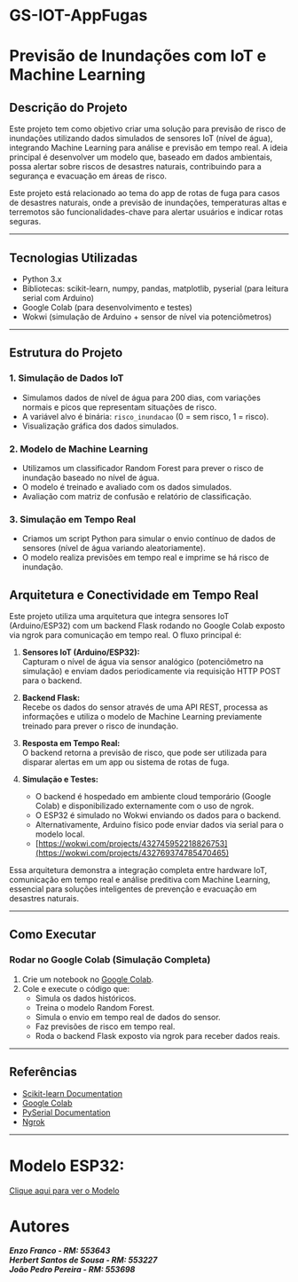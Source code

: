 # GS-IOT-AppFugas

# Previsão de Inundações com IoT e Machine Learning

## Descrição do Projeto

Este projeto tem como objetivo criar uma solução para previsão de risco de inundações utilizando dados simulados de sensores IoT (nível de água), integrando Machine Learning para análise e previsão em tempo real. A ideia principal é desenvolver um modelo que, baseado em dados ambientais, possa alertar sobre riscos de desastres naturais, contribuindo para a segurança e evacuação em áreas de risco.

Este projeto está relacionado ao tema do app de rotas de fuga para casos de desastres naturais, onde a previsão de inundações, temperaturas altas e terremotos são funcionalidades-chave para alertar usuários e indicar rotas seguras.

---

## Tecnologias Utilizadas

- Python 3.x
- Bibliotecas: scikit-learn, numpy, pandas, matplotlib, pyserial (para leitura serial com Arduino)
- Google Colab (para desenvolvimento e testes)
- Wokwi (simulação de Arduino + sensor de nível via potenciômetros)

---

## Estrutura do Projeto

### 1. Simulação de Dados IoT

- Simulamos dados de nível de água para 200 dias, com variações normais e picos que representam situações de risco.
- A variável alvo é binária: `risco_inundacao` (0 = sem risco, 1 = risco).
- Visualização gráfica dos dados simulados.

### 2. Modelo de Machine Learning

- Utilizamos um classificador Random Forest para prever o risco de inundação baseado no nível de água.
- O modelo é treinado e avaliado com os dados simulados.
- Avaliação com matriz de confusão e relatório de classificação.

### 3. Simulação em Tempo Real

- Criamos um script Python para simular o envio contínuo de dados de sensores (nível de água variando aleatoriamente).
- O modelo realiza previsões em tempo real e imprime se há risco de inundação.

## Arquitetura e Conectividade em Tempo Real

Este projeto utiliza uma arquitetura que integra sensores IoT (Arduino/ESP32) com um backend Flask rodando no Google Colab exposto via ngrok para comunicação em tempo real. O fluxo principal é:

1. **Sensores IoT (Arduino/ESP32):**  
   Capturam o nível de água via sensor analógico (potenciômetro na simulação) e enviam dados periodicamente via requisição HTTP POST para o backend.

2. **Backend Flask:**  
   Recebe os dados do sensor através de uma API REST, processa as informações e utiliza o modelo de Machine Learning previamente treinado para prever o risco de inundação.

3. **Resposta em Tempo Real:**  
   O backend retorna a previsão de risco, que pode ser utilizada para disparar alertas em um app ou sistema de rotas de fuga.

4. **Simulação e Testes:**  
   - O backend é hospedado em ambiente cloud temporário (Google Colab) e disponibilizado externamente com o uso de ngrok.  
   - O ESP32 é simulado no Wokwi enviando os dados para o backend.  
   - Alternativamente, Arduino físico pode enviar dados via serial para o modelo local.
   - [https://wokwi.com/projects/432745952218826753](https://wokwi.com/projects/432769374785470465)

Essa arquitetura demonstra a integração completa entre hardware IoT, comunicação em tempo real e análise preditiva com Machine Learning, essencial para soluções inteligentes de prevenção e evacuação em desastres naturais.

---

## Como Executar

### Rodar no Google Colab (Simulação Completa)

1. Crie um notebook no [Google Colab](https://colab.research.google.com).
2. Cole e execute o código que:
   - Simula os dados históricos.
   - Treina o modelo Random Forest.
   - Simula o envio em tempo real de dados do sensor.
   - Faz previsões de risco em tempo real.
   - Roda o backend Flask exposto via ngrok para receber dados reais.

---

## Referências

- [Scikit-learn Documentation](https://scikit-learn.org/stable/)
- [Google Colab](https://colab.research.google.com/)
- [PySerial Documentation](https://pythonhosted.org/pyserial/)
- [Ngrok](https://ngrok.com/)

---


# Modelo ESP32:

[Clique aqui para ver o Modelo
](https://wokwi.com/projects/432769374785470465)


# Autores

***Enzo Franco - RM: 553643  
Herbert Santos de Sousa - RM: 553227  
João Pedro Pereira - RM: 553698***
